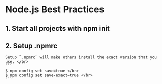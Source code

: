 # Node.js Best Practices

## 1. Start all projects with npm init </br>
## 2. Setup .npmrc </br>
    Setup `.npmrc` will make others install the exact version that you use. </br>
    ```
    $ npm config set save=true </br>
    $ npm config set save-exact=true </br>
    ```

